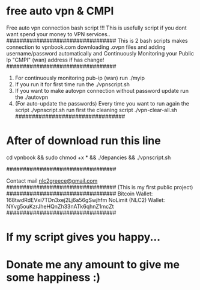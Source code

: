 # free auto vpn & CMPI
Free auto vpn connection bash script !!!
This is usefully script if you dont want spend your money to VPN services..
#################################
This is 2 bash scripts makes connection to vpnbook.com downloading .ovpn files and adding username/password automatically and Continuously Monitoring your Public Ip "CMPI" (wan) address if has change!
#################################
1) For continuously monitoring pub-ip (wan) run ./myip
2) If you run it for first time run the ./vpnscript.sh
3) If you want to make autovpn connection without password update run the ./autovpn
4) (For auto-update the passwords) Every time you want to run again the script ./vpnscript.sh run first the cleaning script ./vpn-clear-all.sh
#################################

# After of download run this line

cd vpnbook && sudo chmod +x * && ./depancies && ./vpnscript.sh

#################################

Contact mail nlc2greece@gmail.com
#################################
(This is my first public project)
#################################
Bitcoin Wallet: 168twdRdEVxi7TDn3xej2Lj6a56gSwjhfm
NoLimit (NLC2) Wallet: NYvg5ouKzrJheHQnZh33nATk6qhnZ1mcZt
#################################
# If my script gives you happy...
# Donate me any amount to give me some happiness :) 
